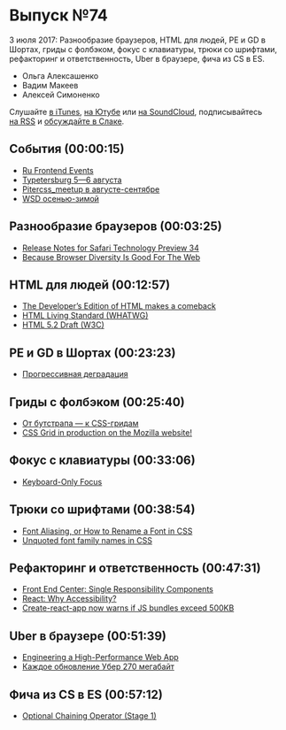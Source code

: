 # Выпуск №74

3 июля 2017: Разнообразие браузеров, HTML для людей, PE и GD в Шортах, гриды с фолбэком, фокус с клавиатуры, трюки со шрифтами, рефакторинг и ответственность, Uber в браузере, фича из CS в ES.

- Ольга Алексашенко
- Вадим Макеев
- Алексей Симоненко

Слушайте [в iTunes](https://itunes.apple.com/ru/podcast/veb-standarty/id1080500016), [на Ютубе](https://www.youtube.com/playlist?list=PLMBnwIwFEFHcwuevhsNXkFTcadeX5R1Go) или [на SoundCloud](https://soundcloud.com/web-standards), подписывайтесь [на RSS](https://web-standards.ru/podcast/feed/) и [обсуждайте в Слаке](http://slack.web-standards.ru/).

## События (00:00:15)

- [Ru Frontend Events](https://www.facebook.com/tenphi/posts/10213517714606581)
- [Typetersburg 5—6 августа](http://typetersburg.ru/2017/)
- [Pitercss_meetup в августе-сентябре](https://pitercss.timepad.ru/events/)
- [WSD осенью-зимой](https://wsd.events/)

## Разнообразие браузеров (00:03:25)

- [Release Notes for Safari Technology Preview 34](https://webkit.org/blog/7760/release-notes-for-safari-technology-preview-34/)
- [Because Browser Diversity Is Good For The Web](https://medium.com/p/910d1cbcdf3b)

## HTML для людей (00:12:57)

- [The Developer’s Edition of HTML makes a comeback](https://blog.whatwg.org/developers-edition-comeback)
- [HTML Living Standard (WHATWG)](https://html.spec.whatwg.org/multipage/)
- [HTML 5.2 Draft (W3C)](https://w3c.github.io/html/)

## PE и GD в Шортах (00:23:23)

- [Прогрессивная деградация](https://youtu.be/sZleJiCCWP8?list=PLQJNT2fdCJngOj0mGZaTcZRyfSBTCWHe1)

## Гриды с фолбэком (00:25:40)

- [От бутстрапа — к CSS-гридам](http://css-live.ru/articles/ot-butstrapa-k-css-gridam.html)
- [CSS Grid in production on the Mozilla website!](https://mobile.twitter.com/patrickbrosset/status/880457191626481665)

## Фокус с клавиатуры (00:33:06)

- [Keyboard-Only Focus](http://kizu.ru/en/blog/keyboard-only-focus/)

## Трюки со шрифтами (00:38:54)

- [Font Aliasing, or How to Rename a Font in CSS](https://www.zachleat.com/web/rename-font/)
- [Unquoted font family names in CSS](https://mathiasbynens.be/notes/unquoted-font-family)

## Рефакторинг и ответственность (00:47:31)

- [Front End Center: Single Responsibility Components](https://youtu.be/pSdp92Up8O8)
- [React: Why Accessibility?](https://facebook.github.io/react/docs/accessibility.html)
- [Create-react-app now warns if JS bundles exceed 500KB](https://twitter.com/addyosmani/status/880229735766175744)

## Uber в браузере (00:51:39)

- [Engineering a High-Performance Web App](https://eng.uber.com/m-uber/)
- [Каждое обновление Убер 270 мегабайт](https://twitter.com/wouldntfix/status/880080664984408064)

## Фича из CS в ES (00:57:12)

- [Optional Chaining Operator (Stage 1)](https://github.com/babel/babel/pull/5813)
